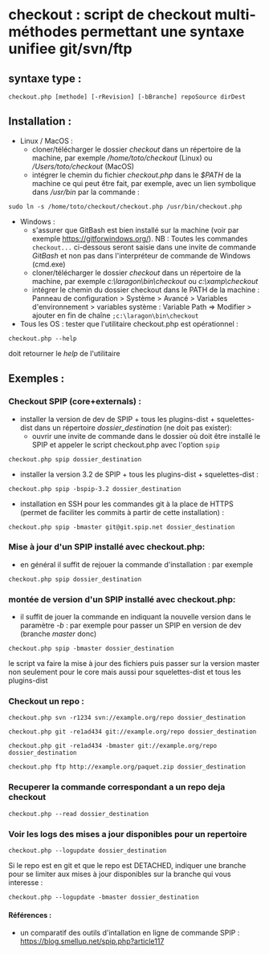 # checkout : script de checkout multi-méthodes permettant une syntaxe unifiee git/svn/ftp

## syntaxe type : 
```
checkout.php [methode] [-rRevision] [-bBranche] repoSource dirDest
```

## Installation : 
- Linux / MacOS : 
	- cloner/télécharger le dossier *checkout* dans un répertoire de la machine, par exemple */home/toto/checkout* (Linux) ou */Users/toto/checkout* (MacOS)
	- intégrer le chemin du fichier *checkout.php* dans le *$PATH* de la machine ce qui peut être fait, par exemple, avec un lien symbolique dans */usr/bin* par la commande :
```
sudo ln -s /home/toto/checkout/checkout.php /usr/bin/checkout.php
```
- Windows : 
	- s'assurer que GitBash est bien installé sur la machine (voir par exemple https://gitforwindows.org/).
	NB : Toutes les commandes ```checkout...``` ci-dessous seront saisie dans une invite de commande *GitBash* et non pas dans l'interpréteur de commande de Windows (cmd.exe)
	- cloner/télécharger le dossier *checkout* dans un répertoire de la machine, par exemple *c:\laragon\bin\checkout* ou *c:\xamp\checkout*
	- intégrer le chemin du dossier checkout dans le PATH de la machine : 
	Panneau de configuration > Système > Avancé > Variables d'environnement > variables système : Variable Path ⇒ Modifier > ajouter en fin de chaîne ```;c:\laragon\bin\checkout```
- Tous les OS : tester que l'utilitaire checkout.php est opérationnel : 
```
checkout.php --help
```
doit retourner le *help* de l'utilitaire

## Exemples :
### Checkout SPIP (core+externals) :
- installer la version de dev de SPIP + tous les plugins-dist + squelettes-dist dans un répertoire *dossier_destination* (ne doit pas exister):
	- ouvrir une invite de commande dans le dossier où doit être installé le SPIP et appeler le script checkout.php avec l'option `spip`
```
checkout.php spip dossier_destination
```
- installer la version 3.2 de SPIP + tous les plugins-dist + squelettes-dist :
```
checkout.php spip -bspip-3.2 dossier_destination
```
- installation en SSH pour les commandes git à la place de HTTPS (permet de faciliter les commits à partir de cette installation) :
```
checkout.php spip -bmaster git@git.spip.net dossier_destination
```

### Mise à jour d'un SPIP installé avec checkout.php:
- en général il suffit de rejouer la commande d'installation : par exemple
```
checkout.php spip dossier_destination
```
### montée de version d'un SPIP installé avec checkout.php:
- il suffit de jouer la commande en indiquant la nouvelle version dans le paramètre *-b* :
par exemple pour passer un SPIP en version de dev (branche *master* donc)
```
checkout.php spip -bmaster dossier_destination
```
le script va faire la mise à jour des fichiers puis passer sur la version master non seulement pour le core mais aussi pour squelettes-dist et tous les plugins-dist

### Checkout un repo :
```
checkout.php svn -r1234 svn://example.org/repo dossier_destination
```
```
checkout.php git -re1ad434 git://example.org/repo dossier_destination
```
```
checkout.php git -re1ad434 -bmaster git://example.org/repo dossier_destination
```
```
checkout.php ftp http://example.org/paquet.zip dossier_destination
```

### Recuperer la commande correspondant a un repo deja checkout
```
checkout.php --read dossier_destination
```

### Voir les logs des mises a jour disponibles pour un repertoire
```
checkout.php --logupdate dossier_destination
```

Si le repo est en git et que le repo est DETACHED,
indiquer une branche pour se limiter aux mises à jour disponibles sur la branche qui vous interesse :
```
checkout.php --logupdate -bmaster dossier_destination
```

#### Références :
- un comparatif des outils d'intallation en ligne de commande SPIP : https://blog.smellup.net/spip.php?article117

